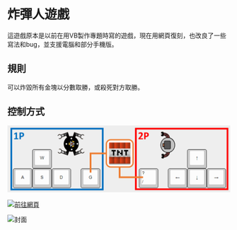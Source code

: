 # 炸彈人遊戲

這遊戲原本是以前在用VB製作專題時寫的遊戲，現在用網頁復刻，也改良了一些寫法和bug，並支援電腦和部分手機版。

## 規則

可以炸毀所有金塊以分數取勝，或殺死對方取勝。

## 控制方式

![控制方式](images/control.png)

[![前往網頁](https://github.com/wuilliam104286/image_saves/raw/master/img/button/btn-web-black-ch.png "前往網頁")](https://micr0dust.github.io/SuperTNT_web_version/)

![封面](https://truth.bahamut.com.tw/s01/202005/521a1b26781f0a4b9fec102729e1ed0a.JPG?w=1000)
